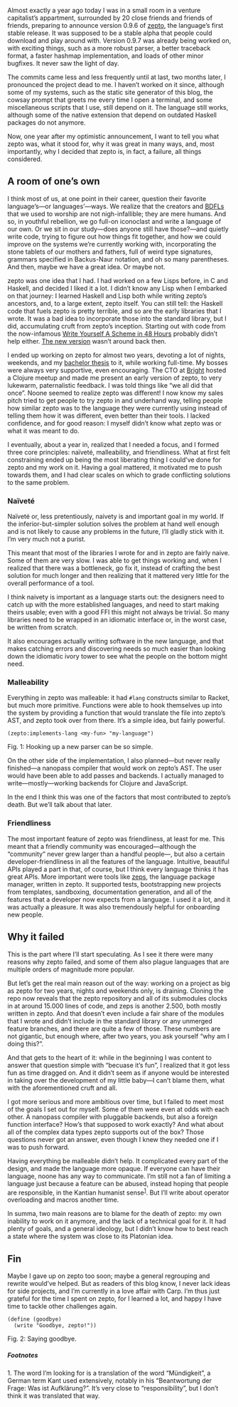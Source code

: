 Almost exactly a year ago today I was in a small room in a venture capitalist’s
appartment, surrounded by 20 close friends and friends of friends, preparing to
announce version 0.9.6 of [zepto](https://github.com/zepto-lang/zepto), the
language’s first stable release. It was supposed to be a stable alpha that
people could download and play around with. Version 0.9.7 was already being
worked on, with exciting things, such as a more robust parser, a better
traceback format, a faster hashmap implementation, and loads of other minor
bugfixes. It never saw the light of day.

The commits came less and less frequently until at last, two months later, I
pronounced the project dead to me. I haven’t worked on it since, although some
of my systems, such as the static site generator of this blog, the cowsay
prompt that greets me every time I open a terminal, and some miscellaneous
scripts that I use, still depend on it. The language still works, although some
of the native extension that depend on outdated Haskell packages do not
anymore.

Now, one year after my optimistic announcement, I want to tell you what zepto
was, what it stood for, why it was great in many ways, and, most importantly,
why I decided that zepto is, in fact, a failure, all things considered.

## A room of one’s own

I think most of us, at one point in their career, question their favorite
language’s—or languages’—ways. We realize that the creators and
[BDFLs](https://en.wikipedia.org/wiki/Benevolent_dictator_for_life) that we
used to worship are not nigh-infallible; they are mere humans. And so, in
youthful rebellion, we go full-on iconoclast and write a language of our
own. Or we sit in our study—does anyone still have those?—and quietly write
code, trying to figure out how things fit together, and how we could improve on
the systems we’re currently working with, incorporating the stone tablets of
our mothers and fathers, full of weird type signatures, grammars specified in
Backus-Naur notation, and oh so many parentheses. And then, maybe we have a
great idea. Or maybe not.

zepto was one idea that I had. I had worked on a few Lisps before, in C and
Haskell, and decided I liked it a lot. I didn’t know any Lisp when I embarked
on that journey: I learned Haskell and Lisp both while writing zepto’s
ancestors, and, to a large extent, zepto itself. You can still tell: the
Haskell code that fuels zepto is pretty terrible, and so are the early
libraries that I wrote. It was a bad idea to incorporate those into the
standard library, but I did, accumulating cruft from zepto’s inception.
Starting out with code from the now-infamous [Write Yourself A Scheme in
48 Hours](https://en.wikibooks.org/wiki/Write_Yourself_a_Scheme_in_48_Hours)
probably didn’t help either. [The new
version](https://wespiser.com/writings/wyas/00_overview.html) wasn’t around
back then.

I ended up working on zepto for almost two years, devoting a lot of nights,
weekends, and my [bachelor thesis](http://github.com/hellerve/bachelor-thesis)
to it, while working full-time. My bosses were always very supportive, even
encouraging. The CTO at [Bright](http://brig.ht/) hosted a Clojure meetup and
made me present an early version of zepto, to very lukewarm, paternalistic
feedback. I was told things like “we all did that once”. Noone seemed to
realize zepto was different! I now know my sales pitch tried to get people to
try zepto in and underhand way, telling people how similar zepto was to the
language they were currently using instead of telling them how it was
different, even better than their tools. I lacked confidence, and for good
reason: I myself didn’t know what zepto was or what it was meant to do.

I eventually, about a year in, realized that I needed a focus, and I formed
three core principles: naïveté, malleability, and friendliness. What at first
felt constraining ended up being the most liberating thing I could’ve done for
zepto and my work on it. Having a goal mattered, it motivated me to push
towards them, and I had clear scales on which to grade conflicting solutions
to the same problem.

### Naïveté

Naïveté or, less pretentiously, naivety is and important goal in my world.
If the inferior-but-simpler solution solves the problem at hand well enough and
is not likely to cause any problems in the future, I’ll gladly stick with it.
I’m very much not a purist.

This meant that most of the libraries I wrote for and in zepto are fairly
naive. Some of them are very slow. I was able to get things working and, when I
realized that there was a bottleneck, go fix it, instead of crafting the best
solution for much longer and then realizing that it mattered very little for
the overall performance of a tool.

I think naivety is important as a language starts out: the designers need to
catch up with the more established languages, and need to start making theirs
usable; even with a good FFI this might not always be trivial. So many
libraries need to be wrapped in an idiomatic interface or, in the worst case,
be written from scratch.

It also encourages actually writing software in the new language, and that
makes catching errors and discovering needs so much easier than looking down
the idiomatic ivory tower to see what the people on the bottom might need.

### Malleability

Everything in zepto was malleable: it had `#lang` constructs similar to Racket,
but much more primitive. Functions were able to hook themselves up into the
system by providing a function that would translate the file into zepto’s AST,
and zepto took over from there. It’s a simple idea, but fairly powerful.

```
(zepto:implements-lang <my-fun> "my-language")
```
<div class="figure-label">
  Fig. 1: Hooking up a new parser can be so simple.
</div>

On the other side of the implementation, I also planned—but never really
finished—a nanopass compiler that would work on zepto’s AST. The user would
have been able to add passes and backends. I actually managed to
write—mostly—working backends for Clojure and JavaScript.

In the end I think this was one of the factors that most contributed to zepto’s
death. But we’ll talk about that later.

### Friendliness

The most important feature of zepto was friendliness, at least for me. This
meant that a friendly community was encouraged—although the “community” never
grew larger than a handful people—, but also a certain developer-friendliness
in all the features of the language. Intuitive, beautiful APIs played a part in
that, of course, but I think every language thinks it has great APIs. More
important were tools like [zeps](https://github.com/zeps-system/zeps/), the
language package manager, written in zepto. It supported tests, bootstrapping
new projects from templates, sandboxing, documentation generation, and all of
the features that a developer now expects from a language. I used it a lot, and
it was actually a pleasure. It was also tremendously helpful for onboarding new
people.

## Why it failed

This is the part where I’ll start speculating. As I see it there were many
reasons why zepto failed, and some of them also plague languages that are
multiple orders of magnitude more popular.

But let’s get the real main reason out of the way: working on a project as big
as zepto for two years, nights and weekends only, is draining. Cloning the repo
now reveals that the zepto repository and all of its submodules clocks in at
around 15.000 lines of code, and zeps is another 2.500, both mostly written in
zepto. And that doesn’t even include a fair share of the modules that I wrote
and didn’t include in the standard library or any unmerged feature branches,
and there are quite a few of those. These numbers are not gigantic, but enough
where, after two years, you ask yourself “why am I doing this?”.

And that gets to the heart of it: while in the beginning I was content to
answer that question simple with “becuase it’s fun”, I realized that it got
less fun as time dragged on. And it didn’t seem as if anyone would be
interested in taking over the development of my little baby—I can’t blame them,
what with the aforementioned cruft and all.

I got more serious and more ambitious over time, but I failed to meet most of
the goals I set out for myself. Some of them were even at odds with each other.
A nanopass compiler with pluggable backends, but also a foreign function
interface? How’s that supposed to work exactly? And what about all of the
complex data types zepto supports out of the box? Those questions never got an
answer, even though I knew they needed one if I was to push forward.

Having everything be malleable didn’t help. It complicated every part of the
design, and made the language more opaque. If everyone can have their language,
noone has any way to communicate. I’m still not a fan of limiting a language
just because a feature can be abused, instead hoping that people are
responsible, in the Kantian humanist sense<sup><a href="#1">1</a></sup>. But
I’ll write about operator overloading and macros another time.

In summa, two main reasons are to blame for the death of zepto: my own
inability to work on it anymore, and the lack of a technical goal for it. It
had plenty of goals, and a general ideology, but I didn’t know how to best
reach a state where the system was close to its Platonian idea.

## Fin

Maybe I gave up on zepto too soon; maybe a general regrouping and rewrite
would’ve helped. But as readers of this blog know, I never lack ideas for side
projects, and I’m currently in a love affair with Carp. I’m thus just grateful
for the time I spent on zepto, for I learned a lot, and happy I have time to
tackle other challenges again.

```
(define (goodbye)
  (write "Goodbye, zepto!"))
```
<div class="figure-label"> Fig. 2: Saying goodbye.</div>

##### Footnotes

<span id="1">1.</span> The word I’m looking for is a translation of the word
“Mündigkeit”, a German term Kant used extensively, notably in his “Beantwortung
der Frage: Was ist Aufklärung?”. It’s very close to “responsibility”, but I
don’t think it was translated that way.
